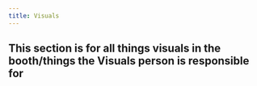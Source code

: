 ```yaml
---
title: Visuals
---
```


## This section is for all things visuals in the booth/things the Visuals person is responsible for

